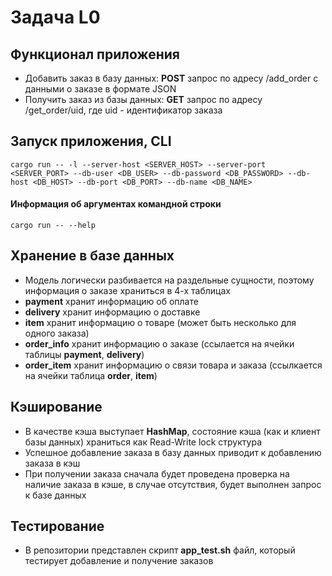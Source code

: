 # Задача L0

## Функционал приложения
  - Добавить заказ в базу данных: __POST__ запрос по адресу /add_order с данными о заказе в формате JSON
  - Получить заказ из базы данных: __GET__ запрос по адресу /get_order/uid, где uid - идентификатор заказа

## Запуск приложения, CLI
```
cargo run -- -l --server-host <SERVER_HOST> --server-port <SERVER_PORT> --db-user <DB_USER> --db-password <DB_PASSWORD> --db-host <DB_HOST> --db-port <DB_PORT> --db-name <DB_NAME>
```
#### Информация об аргументах командной строки
```
cargo run -- --help
```

## Хранение в базе данных
- Модель логически разбивается на раздельные сущности, поэтому информация о заказе храниться в 4-х таблицах
- __payment__ хранит информацию об оплате
- __delivery__ хранит информацию о доставке
- __item__ хранит информацию о товаре (может быть несколько для одного заказа)
- __order_info__ хранит информацию о заказе (ссылается на ячейки таблицы __payment__, __delivery__)
- __order_item__ хранит информацию о связи товара и заказа (ссылкается на ячейки таблица __order__, __item__)


## Кэширование
- В качестве кэша выступает __HashMap__, состояние кэша (как и клиент базы данных) храниться как Read-Write lock структура
- Успешное добавление заказа в базу данных приводит к добавлению заказа в кэш
- При получении заказа сначала будет проведена проверка на наличие заказа в кэше, в случае отсутствия, будет выполнен запрос к базе данных

## Тестирование
- В репозитории представлен скрипт __app_test.sh__ файл, который тестирует добавление и получение заказов
